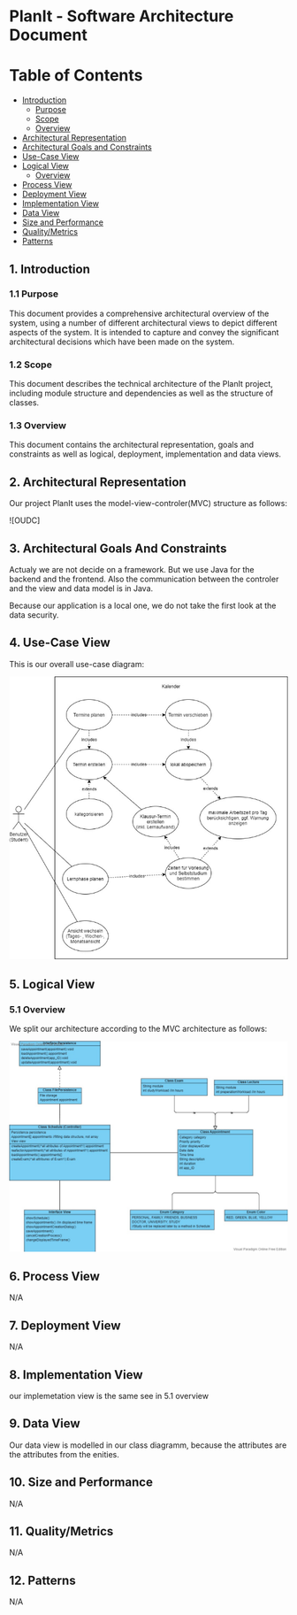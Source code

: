 # PlanIt - Software Architecture Document

# Table of Contents
- [Introduction](#1-introduction)
    - [Purpose](#11-purpose)
    - [Scope](#12-scope)
    - [Overview](#13-overview)
- [Architectural Representation](#2-architectural-representation)
- [Architectural Goals and Constraints](#3-architectural-goals-and-constraints)
- [Use-Case View](#4-use-case-view)
- [Logical View](#5-logical-view)
    - [Overview](#51-overview)
- [Process View](#6-process-view)
- [Deployment View](#7-deployment-view)
- [Implementation View](#8-implementation-view)
- [Data View](#9-data-view)
- [Size and Performance](#10-size-and-performance)
- [Quality/Metrics](#11-qualitymetrics)
- [Patterns](#12-patterns)

## 1. Introduction

### 1.1 Purpose

This document provides a comprehensive architectural overview of the system, using a number of different architectural 
views to depict different aspects of the system. It is intended to capture and convey the significant architectural 
decisions which have been made on the system.

### 1.2 Scope

This document describes the technical architecture of the PlanIt project, including module structure and dependencies as 
well as the structure of classes.

### 1.3 Overview

This document contains the architectural representation, goals and constraints as well as logical, deployment, 
implementation and data views.

## 2. Architectural Representation

Our project PlanIt uses the model-view-controler(MVC) structure as follows:

![OUDC] 

## 3. Architectural Goals And Constraints

Actualy we are not decide on a framework. But we use Java for the backend and the frontend. Also the communication between the controler and the view and data model is in Java.
 
Because our application is a local one, we do not take the first look at the data security.  

## 4. Use-Case View

This is our overall use-case diagram:

![OUCD]

## 5. Logical View

### 5.1 Overview

We split our architecture according to the MVC architecture as follows:

![OUBD]

## 6. Process View

N/A

## 7. Deployment View

N/A

## 8. Implementation View

our implemetation view is the same see in 5.1 overview

## 9. Data View

Our data view is modelled in our class diagramm, because the attributes are the attributes from the enities.

## 10. Size and Performance

N/A

## 11. Quality/Metrics

N/A

## 12. Patterns

N/A


<!-- Picture-Link definitions: -->

[QUDC]: https://github.com/PatrickFreyy/PlanIt/blob/main/docs/mvc.png
[OUCD]: https://github.com/PatrickFreyy/PlanIt/blob/main/docs/UseCaseDiagram.png 
[OUBD]: https://github.com/PatrickFreyy/PlanIt/blob/main/docs/class-diagram.jpg
